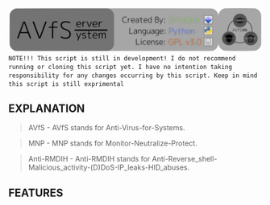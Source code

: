 <img src="/files/banner.png"></img>
```NOTE!!! This script is still in development! I do not recommend running or cloning this script yet. I have no intention taking responsibility for any changes occurring by this script. Keep in mind this script is still exprimental```
<a href=""></a>
## EXPLANATION
> AVfS       - AVfS stands for Anti-Virus-for-Systems.

> MNP        - MNP stands for Monitor-Neutralize-Protect.

> Anti-RMDIH - Anti-RMDIH stands for Anti-Reverse_shell-Malicious_activity-(D)DoS-IP_leaks-HID_abuses.

## FEATURES
